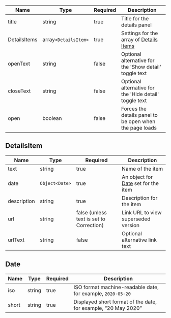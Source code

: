 | Name         | Type                 | Required | Description                                             |
| ------------ | -------------------- | -------- | ------------------------------------------------------- |
| title        | string               | true     | Title for the details panel                             |
| DetailsItems | array`<DetailsItem>` | true     | Settings for the array of [Details Items](#DetailsItem) |
| openText     | string               | false    | Optional alternative for the 'Show detail' toggle text  |
| closeText    | string               | false    | Optional alternative for the 'Hide detail' toggle text  |
| open         | boolean              | false    | Forces the details panel to be open when the page loads |

## DetailsItem

| Name        | Type           | Required                                 | Description                                  |
| ----------- | -------------- | ---------------------------------------- | -------------------------------------------- |
| text        | string         | true                                     | Name of the item                             |
| date        | `Object<Date>` | true                                     | An object for [Date](#date) set for the item |
| description | string         | true                                     | Description for the item                     |
| url         | string         | false (unless text is set to Correction) | Link URL to view superseded version          |
| urlText     | string         | false                                    | Optional alternative link text               |

## Date

| Name  | Type   | Required | Description                                                    |
| ----- | ------ | -------- | -------------------------------------------------------------- |
| iso   | string | true     | ISO format machine-readable date, for example, `2020-05-20`    |
| short | string | true     | Displayed short format of the date, for example, “20 May 2020” |
